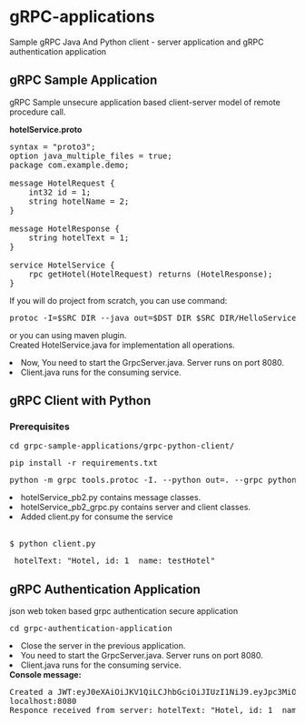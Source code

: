 # gRPC-applications

Sample gRPC Java And Python client - server application and gRPC authentication application 
 
## gRPC Sample Application

gRPC Sample unsecure application based client-server model of remote procedure call.

<b>hotelService.proto </b>

<pre>
syntax = "proto3";
option java_multiple_files = true;
package com.example.demo;

message HotelRequest {
    int32 id = 1;
    string hotelName = 2;
}

message HotelResponse {
    string hotelText = 1;
}

service HotelService {
    rpc getHotel(HotelRequest) returns (HotelResponse);
}
</pre>

If you will do project from scratch, you can use command:

<pre>protoc -I=$SRC_DIR --java_out=$DST_DIR $SRC_DIR/HelloService.proto</pre>

or you can using maven plugin. </br>
Created HotelService.java for implementation all operations.
</br>
<li>Now, You need to start the GrpcServer.java. Server runs on port 8080.</li>
<li>Client.java runs for the consuming service. </li>

## gRPC Client with Python

### Prerequisites
<pre>cd grpc-sample-applications/grpc-python-client/</pre>
<pre>pip install -r requirements.txt</pre>

<pre>python -m grpc_tools.protoc -I. --python_out=. --grpc_python_out=. hotelService.proto</pre>

<li>hotelService_pb2.py contains message classes. </li>

<li>hotelService_pb2_grpc.py contains server and client classes. </li>

<li>Added client.py for consume the service</li>
</br>
<pre>$ python client.py</pre>
<pre> hotelText: "Hotel, id: 1  name: testHotel"</pre>

## gRPC Authentication Application

json web token based grpc authentication secure application
<pre>cd grpc-authentication-application</pre>
<li>Close the server in the previous application. </li>

<li>You need to start the GrpcServer.java. Server runs on port 8080. </li>

<li>Client.java runs for the consuming service. </li>
<b>Console message: </b>
<pre>
Created a JWT:eyJ0eXAiOiJKV1QiLCJhbGciOiJIUzI1NiJ9.eyJpc3MiOiJhdXRoQ2xpZW50Iiwic3ViIjoidGVzdCIsImV4cCI6MTUyMDUxNDYwMSwiaWF0IjoxNTIwNTE0NTQxfQ.pfS9QvP4UBje55WRmb2zMY7wspEYmI3UygG2Fy5VlK8
localhost:8080
Responce received from server: hotelText: "Hotel, id: 1  name: Washington"
</pre>
